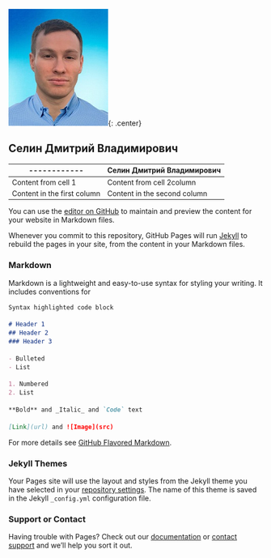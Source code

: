 
<img class="img-responsive" src="https://github.com/Selinedv/selinedv.github.io/blob/main/resumephoto.jpg"/>{: .center} <!-- no responses yet --> 


## Селин Дмитрий Владимирович


------------ | Селин Дмитрий Владимирович
------------ | -------------
Content from cell 1 | Content from cell 2column
Content in the first column | Content in the second column

You can use the [editor on GitHub](https://github.com/Selinedv/selinedv.github.io/edit/main/README.md) to maintain and preview the content for your website in Markdown files.

Whenever you commit to this repository, GitHub Pages will run [Jekyll](https://jekyllrb.com/) to rebuild the pages in your site, from the content in your Markdown files.

### Markdown

Markdown is a lightweight and easy-to-use syntax for styling your writing. It includes conventions for

```markdown
Syntax highlighted code block

# Header 1
## Header 2
### Header 3

- Bulleted
- List

1. Numbered
2. List

**Bold** and _Italic_ and `Code` text

[Link](url) and ![Image](src)
```

For more details see [GitHub Flavored Markdown](https://guides.github.com/features/mastering-markdown/).

### Jekyll Themes

Your Pages site will use the layout and styles from the Jekyll theme you have selected in your [repository settings](https://github.com/Selinedv/selinedv.github.io/settings/pages). The name of this theme is saved in the Jekyll `_config.yml` configuration file.

### Support or Contact

Having trouble with Pages? Check out our [documentation](https://docs.github.com/categories/github-pages-basics/) or [contact support](https://support.github.com/contact) and we’ll help you sort it out.
